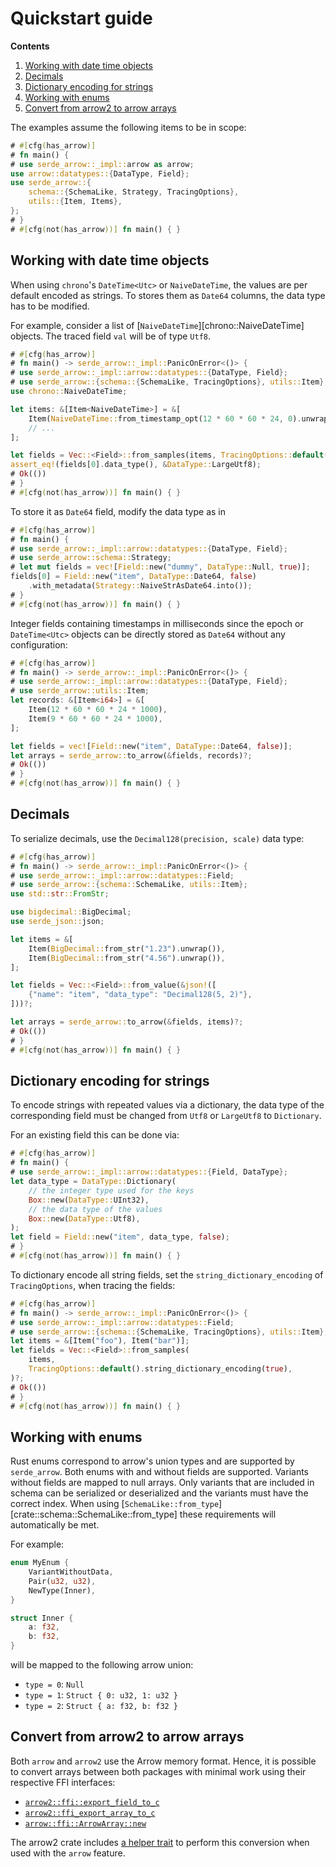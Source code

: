 # Quickstart guide

**Contents**

1. [Working with date time objects](#working-with-date-time-objects)
2. [Decimals](#decimals)
3. [Dictionary encoding for strings](#dictionary-encoding-for-strings)
4. [Working with enums](#working-with-enums)
5. [Convert from arrow2 to arrow
   arrays](#convert-from-arrow2-to-arrow-arrays)

The examples assume the following items to be in scope:

```rust
# #[cfg(has_arrow)]
# fn main() {
# use serde_arrow::_impl::arrow as arrow;
use arrow::datatypes::{DataType, Field};
use serde_arrow::{
    schema::{SchemaLike, Strategy, TracingOptions},
    utils::{Item, Items},
};
# }
# #[cfg(not(has_arrow))] fn main() { }
```

## Working with date time objects

When using `chrono`'s `DateTime<Utc>` or  `NaiveDateTime`, the values are
per default encoded as strings. To stores them as  `Date64` columns, the
data type has to be modified.

For example, consider a list of [`NaiveDateTime`][chrono::NaiveDateTime]
objects. The traced field `val` will be of type `Utf8`.

```rust
# #[cfg(has_arrow)]
# fn main() -> serde_arrow::_impl::PanicOnError<()> {
# use serde_arrow::_impl::arrow::datatypes::{DataType, Field};
# use serde_arrow::{schema::{SchemaLike, TracingOptions}, utils::Item};
use chrono::NaiveDateTime;

let items: &[Item<NaiveDateTime>] = &[
    Item(NaiveDateTime::from_timestamp_opt(12 * 60 * 60 * 24, 0).unwrap()),
    // ...
];

let fields = Vec::<Field>::from_samples(items, TracingOptions::default())?;
assert_eq!(fields[0].data_type(), &DataType::LargeUtf8);
# Ok(())
# }
# #[cfg(not(has_arrow))] fn main() { }
```

To store it as `Date64` field, modify the data type as in

```rust
# #[cfg(has_arrow)]
# fn main() {
# use serde_arrow::_impl::arrow::datatypes::{DataType, Field};
# use serde_arrow::schema::Strategy;
# let mut fields = vec![Field::new("dummy", DataType::Null, true)];
fields[0] = Field::new("item", DataType::Date64, false)
    .with_metadata(Strategy::NaiveStrAsDate64.into());
# }
# #[cfg(not(has_arrow))] fn main() { }
```

Integer fields containing timestamps in milliseconds since the epoch or
`DateTime<Utc>` objects can be directly stored as `Date64` without any
configuration:

```rust
# #[cfg(has_arrow)]
# fn main() -> serde_arrow::_impl::PanicOnError<()> {
# use serde_arrow::_impl::arrow::datatypes::{DataType, Field};
# use serde_arrow::utils::Item;
let records: &[Item<i64>] = &[
    Item(12 * 60 * 60 * 24 * 1000),
    Item(9 * 60 * 60 * 24 * 1000),
];

let fields = vec![Field::new("item", DataType::Date64, false)];
let arrays = serde_arrow::to_arrow(&fields, records)?;
# Ok(())
# }
# #[cfg(not(has_arrow))] fn main() { }
```

## Decimals

To serialize decimals, use the `Decimal128(precision, scale)` data type:

```rust
# #[cfg(has_arrow)]
# fn main() -> serde_arrow::_impl::PanicOnError<()> {
# use serde_arrow::_impl::arrow::datatypes::Field;
# use serde_arrow::{schema::SchemaLike, utils::Item};
use std::str::FromStr;

use bigdecimal::BigDecimal;
use serde_json::json;

let items = &[
    Item(BigDecimal::from_str("1.23").unwrap()),
    Item(BigDecimal::from_str("4.56").unwrap()),
];

let fields = Vec::<Field>::from_value(&json!([
    {"name": "item", "data_type": "Decimal128(5, 2)"},
]))?;

let arrays = serde_arrow::to_arrow(&fields, items)?;
# Ok(())
# }
# #[cfg(not(has_arrow))] fn main() { }
```

## Dictionary encoding for strings

To encode strings with repeated values via a dictionary, the data type of
the corresponding field must be changed from `Utf8` or `LargeUtf8` to
`Dictionary`.

For an existing field this can be done via:

```rust
# #[cfg(has_arrow)]
# fn main() {
# use serde_arrow::_impl::arrow::datatypes::{Field, DataType};
let data_type = DataType::Dictionary(
    // the integer type used for the keys
    Box::new(DataType::UInt32),
    // the data type of the values
    Box::new(DataType::Utf8),
);
let field = Field::new("item", data_type, false);
# }
# #[cfg(not(has_arrow))] fn main() { }
```

To dictionary encode all string fields, set the `string_dictionary_encoding`
of `TracingOptions`, when tracing the fields:

```rust
# #[cfg(has_arrow)]
# fn main() -> serde_arrow::_impl::PanicOnError<()> {
# use serde_arrow::_impl::arrow::datatypes::Field;
# use serde_arrow::{schema::{SchemaLike, TracingOptions}, utils::Item};
let items = &[Item("foo"), Item("bar")];
let fields = Vec::<Field>::from_samples(
    items,
    TracingOptions::default().string_dictionary_encoding(true),
)?;
# Ok(())
# }
# #[cfg(not(has_arrow))] fn main() { }
```

## Working with enums

Rust enums correspond to arrow's union types and are supported by
`serde_arrow`. Both enums with and without fields are supported. Variants
without fields are mapped to null arrays. Only variants that are included in
schema can be serialized or deserialized and the variants must have the
correct index. When using
[`SchemaLike::from_type`][crate::schema::SchemaLike::from_type] these
requirements will automatically be met.

For example:

```rust
enum MyEnum {
    VariantWithoutData,
    Pair(u32, u32),
    NewType(Inner),
}

struct Inner {
    a: f32,
    b: f32,
}
```

will be mapped to the following arrow union:

- `type = 0`: `Null`
- `type = 1`: `Struct { 0: u32, 1: u32 }`
- `type = 2`: `Struct { a: f32, b: f32 }`

## Convert from arrow2 to arrow arrays

Both `arrow` and `arrow2` use the Arrow memory format. Hence, it is possible
to convert arrays between both packages with minimal work using their
respective FFI interfaces:

- [`arrow2::ffi::export_field_to_c`](https://docs.rs/arrow2/latest/arrow2/ffi/fn.export_field_to_c.html)
- [`arrow2::ffi_export_array_to_c`](https://docs.rs/arrow2/latest/arrow2/ffi/fn.export_array_to_c.html)
- [`arrow::ffi::ArrowArray::new`](https://docs.rs/arrow/latest/arrow/ffi/struct.ArrowArray.html#method.new)

The arrow2 crate includes [a helper
trait](https://docs.rs/arrow2/latest/arrow2/array/trait.Arrow2Arrow.html) to
perform this conversion when used with the `arrow` feature.

